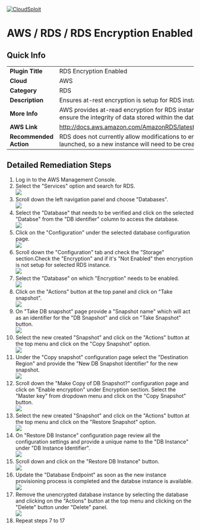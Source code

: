 [![CloudSploit](https://cloudsploit.com/img/logo-new-big-text-100.png "CloudSploit")](https://cloudsploit.com)

# AWS / RDS / RDS Encryption Enabled

## Quick Info

| | |
|-|-|
| **Plugin Title** | RDS Encryption Enabled |
| **Cloud** | AWS |
| **Category** | RDS |
| **Description** | Ensures at-rest encryption is setup for RDS instances |
| **More Info** | AWS provides at-read encryption for RDS instances which should be enabled to ensure the integrity of data stored within the databases. |
| **AWS Link** | http://docs.aws.amazon.com/AmazonRDS/latest/UserGuide/Overview.Encryption.html |
| **Recommended Action** | RDS does not currently allow modifications to encryption after the instance has been launched, so a new instance will need to be created with encryption enabled. |

## Detailed Remediation Steps

1. Log in to the AWS Management Console.
2. Select the "Services" option and search for RDS. </br> <img src="/resources/aws/rds/rds-encryption-enabled/step2.png"/>
3. Scroll down the left navigation panel and choose "Databases". </br> <img src="/resources/aws/rds/rds-encryption-enabled/step3.png"/>
4. Select the "Database" that needs to be verified and click on the  selected "Databse" from the "DB identifier" column to access the database.</br><img src="/resources/aws/rds/rds-encryption-enabled/step4.png"/>
5. Click on the "Configuration" under the selected database configuration page.</br><img src="/resources/aws/rds/rds-encryption-enabled/step5.png"/>
6. Scroll down the "Configuration" tab and check the "Storage" section.Check the "Encryption" and if it's "Not Enabled" then encryption is not setup for selected RDS instance.</br><img src="/resources/aws/rds/rds-encryption-enabled/step6.png"/>
7. Select the "Database" on which "Encryption" needs to be enabled.</br><img src="/resources/aws/rds/rds-encryption-enabled/step7.png"/>
8. Click on the "Actions" button at the top panel and click on "Take snapshot". </br><img src="/resources/aws/rds/rds-encryption-enabled/step8.png"/>
9. On "Take DB snapshot" page provide a "Snapshot name" which will act as an identifier for the "DB Snapshot" and click on "Take Snapshot" button.</br><img src="/resources/aws/rds/rds-encryption-enabled/step9.png"/>
10. Select the new created "Snapshot" and click on the "Actions" button at the top menu and click on the "Copy Snapshot" option.</br><img src="/resources/aws/rds/rds-encryption-enabled/step10.png"/>
11. Under the "Copy snapshot" configuration page select the "Destination Region" and provide the "New DB Snapshot Identifier" for the new snapshot. </br><img src="/resources/aws/rds/rds-encryption-enabled/step11.png"/>
12. Scroll down the "Make Copy of DB Snapshot?" configuration page and click on "Enable encryption" under Encryption section. Select the "Master key" from dropdown menu and click on the "Copy Snapshot" button.</br><img src="/resources/aws/rds/rds-encryption-enabled/step12.png"/>
13. Select the new created "Snapshot" and click on the "Actions" button at the top menu and click on the "Restore Snapshot" option.</br><img src="/resources/aws/rds/rds-encryption-enabled/step13.png"/>
14. On "Restore DB Instance" configuration page review all the configuration settings and provide a unique name to the "DB Instance" under "DB Instance Identifier".</br><img src="/resources/aws/rds/rds-encryption-enabled/step14.png"/>
15. Scroll down and click on the "Restore DB Instance" button. </br><img src="/resources/aws/rds/rds-encryption-enabled/step15.png"/>
16. Update the "Database Endpoint" as soon as the new instance provisioning process is completed and the databse instance is available. </br><img src="/resources/aws/rds/rds-encryption-enabled/step16.png"/>
17. Remove the unencrypted database instance by selecting the database and clicking on the "Actions" button at the top menu and clicking on the "Delete" button under "Delete" panel. </br><img src="/resources/aws/rds/rds-encryption-enabled/step17.png"/>
18. Repeat steps 7 to 17 
